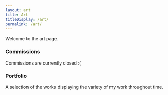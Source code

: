```yaml
---
layout: art
title: Art
titleDisplay: /art/
permalink: /art/
---
```

Welcome to the art page.

<h3> Commissions </h3>
Commissions are currently closed :(

<h3> Portfolio </h3>
A selection of the works displaying the variety of my work throughout time.

<br>
<br>